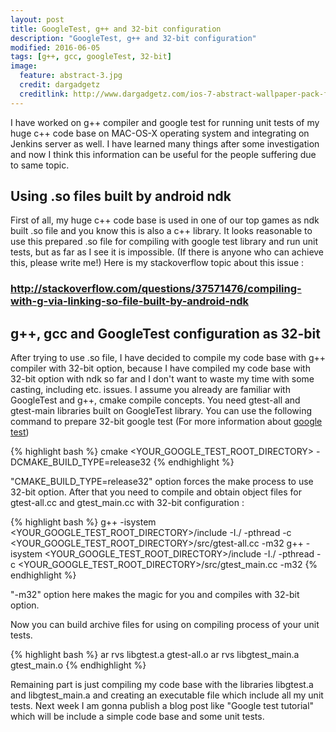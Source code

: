 ```yaml
---
layout: post
title: GoogleTest, g++ and 32-bit configuration
description: "GoogleTest, g++ and 32-bit configuration"
modified: 2016-06-05
tags: [g++, gcc, googleTest, 32-bit]
image:
  feature: abstract-3.jpg
  credit: dargadgetz
  creditlink: http://www.dargadgetz.com/ios-7-abstract-wallpaper-pack-for-iphone-5-and-ipod-touch-retina/
---
```


I have worked on g++ compiler and google test for running unit tests of my huge c++ code base on MAC-OS-X operating system and integrating on Jenkins server as well. I have learned many things after some investigation and now I think this information can be useful for the people suffering due to same topic.

## Using .so files built by android ndk

First of all, my huge c++ code base is used in one of our top games as ndk built .so file and you know this is also a c++ library. It looks reasonable to use this prepared .so file for compiling with google test library and run unit tests, but as far as I see it is impossible. (If there is anyone who can achieve this, please write me!) Here is my stackoverflow topic about this issue :

### <a href="http://stackoverflow.com/questions/37571476/compiling-with-g-via-linking-so-file-built-by-android-ndk">http://stackoverflow.com/questions/37571476/compiling-with-g-via-linking-so-file-built-by-android-ndk</a>

## g++, gcc and GoogleTest configuration as 32-bit

After trying to use .so file, I have decided to compile my code base with g++ compiler with 32-bit option, because I have compiled my code base with 32-bit option with ndk so far and I don't want to waste my time with some casting, including etc. issues. I assume you already are familiar with GoogleTest and g++, cmake compile concepts. You need gtest-all and gtest-main libraries built on GoogleTest library. You can use the following command to prepare 32-bit google test (For more information about <a href="https://github.com/google/googletest/tree/master/googletest">google test</a>)

{% highlight bash %}
cmake <YOUR_GOOGLE_TEST_ROOT_DIRECTORY> -DCMAKE_BUILD_TYPE=release32
{% endhighlight %}

"CMAKE_BUILD_TYPE=release32" option forces the make process to use 32-bit option. After that you need to compile and obtain object files for gtest-all.cc and gtest_main.cc with 32-bit configuration :

{% highlight bash %}
g++ -isystem <YOUR_GOOGLE_TEST_ROOT_DIRECTORY>/include -I./ -pthread -c <YOUR_GOOGLE_TEST_ROOT_DIRECTORY>/src/gtest-all.cc -m32
g++ -isystem <YOUR_GOOGLE_TEST_ROOT_DIRECTORY>/include -I./ -pthread -c <YOUR_GOOGLE_TEST_ROOT_DIRECTORY>/src/gtest_main.cc -m32
{% endhighlight %}

"-m32" option here makes the magic for you and compiles with 32-bit option.

Now you can build archive files for using on compiling process of your unit tests.

{% highlight bash %}
ar rvs libgtest.a gtest-all.o
ar rvs libgtest_main.a gtest_main.o
{% endhighlight %}

Remaining part is just compiling my code base with the libraries libgtest.a and libgtest_main.a and creating an executable file which include all my unit tests. Next week I am gonna publish a blog post like "Google test tutorial" which will be include a simple code base and some unit tests.